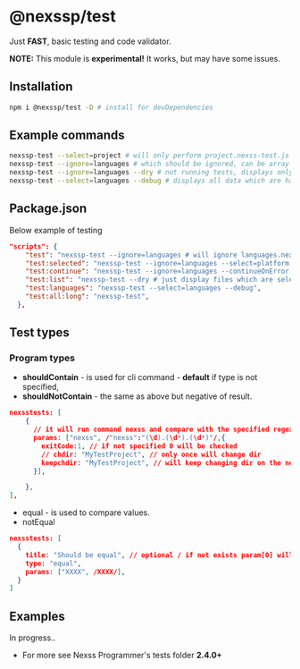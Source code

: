 # @nexssp/test

Just **FAST**, basic testing and code validator.

**NOTE:** This module is **experimental!** It works, but may have some issues.

## Installation

```sh
npm i @nexssp/test -D # install for devDependencies
```

## Example commands

```sh
nexssp-test --select=project # will only perform project.nexss-test.js
nexssp-test --ignore=languages # which should be ignored, can be array.
nexssp-test --ignore=languages --dry # not running tests, displays only test files which can be run without --dry option
nexssp-test --select=languages --debug # displays all data which are happening during tests. great dev helper.
```

## Package.json

Below example of testing

```json
"scripts": {
    "test": "nexssp-test --ignore=languages # will ignore languages.nexss-test.js",
    "test:selected": "nexssp-test --ignore=languages --select=platform --debug # now will display with the details",
    "test:continue": "nexssp-test --ignore=languages --continueOnError --debug # will not stop on errors",
    "test:list": "nexssp-test --dry # just display files which are selected. ommiting ignored ones",
    "test:languages": "nexssp-test --select=languages --debug",
    "test:all:long": "nexssp-test",
  },
```

## Test types

### Program types

- **shouldContain** - is used for cli command - **default** if type is not specified,
- **shouldNotContain** - the same as above but negative of result.

```json
nexsstests: [
    {
      // it will run command nexss and compare with the specified regexp.
      params: ["nexss", /"nexss":"(\d).(\d*).(\d*)"/,{
        exitCode:1, // if not specified 0 will be checked
        // chdir: "MyTestProject", // only once will change dir
        keepchdir: "MyTestProject", // will keep changing dir on the next tests in that file.
      }],

    },
],
```

- equal - is used to compare values.
- notEqual

```json
nexsstests: [
  {
    title: "Should be equal", // optional / if not exists param[0] will be used for title.
    type: "equal",
    params: ["XXXX", /XXXX/],
  }
]
```

## Examples

In progress..

- For more see Nexss Programmer's tests folder **2.4.0+**
